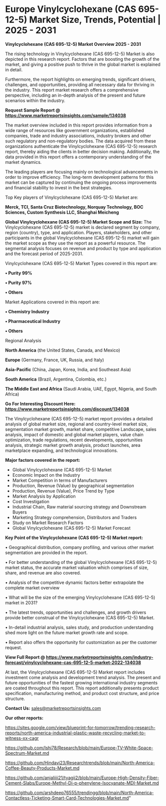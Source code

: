 # Europe Vinylcyclohexane (CAS 695-12-5) Market Size, Trends, Potential | 2025 - 2031

<Strong> Vinylcyclohexane (CAS 695-12-5) Market Overview 2025 - 2031</strong>

The rising technology in Vinylcyclohexane (CAS 695-12-5) Market is also depicted in this research report. Factors that are boosting the growth of the market, and giving a positive push to thrive in the global market is explained in detail.

Furthermore, the report highlights on emerging trends, significant drivers, challenges, and opportunities, providing all necessary data for thriving in the industry. This report market research offers a comprehensive perspective, including an in-depth analysis of the present and future scenarios within the industry.

<strong>Request Sample Report @ <a href=https://www.marketreportsinsights.com/sample/134038>https://www.marketreportsinsights.com/sample/134038</a></strong>

The market overview included in this report provides information from a wide range of resources like government organizations, established companies, trade and industry associations, industry brokers and other such regulatory and non-regulatory bodies. The data acquired from these organizations authenticate the Vinylcyclohexane (CAS 695-12-5) research report, thereby aiding the clients in better decision making. Additionally, the data provided in this report offers a contemporary understanding of the market dynamics.

The leading players are focusing mainly on technological advancements in order to improve efficiency. The long-term development patterns for this market can be captured by continuing the ongoing process improvements and financial stability to invest in the best strategies.

Top Key players of Vinylcyclohexane (CAS 695-12-5) Market are:

<strong>Merck, TCI, Santa Cruz Biotechnology, Norquay Technology, BOC Sciences, Custom Synthesis LLC, Shanghai Meicheng</strong>

<strong><b>Global Vinylcyclohexane (CAS 695-12-5) Market Scope and Size:</b></strong>
The Vinylcyclohexane (CAS 695-12-5) market is declared segment by company, region (country), type, and application. Players, stakeholders, and other participants in the global Vinylcyclohexane (CAS 695-12-5) market will gain the market scope as they use the report as a powerful resource. The segmental analysis focuses on revenue and product by type and application and the forecast period of 2025-2031.

Vinylcyclohexane (CAS 695-12-5) Market Types covered in this report are:

<strong>• Purity 99%

• Purity 97%

• Others</strong>

Market Applications covered in this report are:

<strong>• Chemistry Industry

• Pharmaceutical Industry

• Others</strong> 

Regional Analysis

<strong>North America</strong> (the United States, Canada, and Mexico)

<strong>Europe</strong> (Germany, France, UK, Russia, and Italy)

<strong>Asia-Pacific</strong> (China, Japan, Korea, India, and Southeast Asia)

<strong>South America</strong> (Brazil, Argentina, Colombia, etc.)

<strong>The Middle East and Africa</strong> (Saudi Arabia, UAE, Egypt, Nigeria, and South Africa)

<strong>Go For Interesting Discount Here: <a href=https://www.marketreportsinsights.com/discount/134038>https://www.marketreportsinsights.com/discount/134038</a></strong>

The Vinylcyclohexane (CAS 695-12-5) market report provides a detailed analysis of global market size, regional and country-level market size, segmentation market growth, market share, competitive Landscape, sales analysis, impact of domestic and global market players, value chain optimization, trade regulations, recent developments, opportunities analysis, strategic market growth analysis, product launches, area marketplace expanding, and technological innovations.

<strong><b>Major factors covered in the report:</b></strong>
<ul>
  <li>Global Vinylcyclohexane (CAS 695-12-5) Market </li>
  <li>Economic Impact on the Industry</li>
  <li>Market Competition in terms of Manufacturers</li>
  <li>Production, Revenue (Value) by geographical segmentation</li>
  <li>Production, Revenue (Value), Price Trend by Type</li>
  <li>Market Analysis by Application</li>
  <li>Cost Investigation</li>
  <li>Industrial Chain, Raw material sourcing strategy and Downstream Buyers</li>
  <li>Marketing Strategy comprehension, Distributors and Traders</li>
  <li>Study on Market Research Factors</li>
  <li>Global Vinylcyclohexane (CAS 695-12-5) Market Forecast</li>
</ul>

<strong><b>Key Point of the Vinylcyclohexane (CAS 695-12-5) Market report:</b></strong>

• Geographical distribution, company profiling, and various other market segmentation are provided in the report.

• For better understanding of the global Vinylcyclohexane (CAS 695-12-5) market status, the accurate market valuation which comprises of size, share, and revenue are also covered.

• Analysis of the competitive dynamic factors better extrapolate the complete market overview

• What will be the size of the emerging Vinylcyclohexane (CAS 695-12-5) market in 2031?

• The latest trends, opportunities and challenges, and growth drivers provide better construal of the Vinylcyclohexane (CAS 695-12-5) Market.

• In-detail industrial analysis, sales study, and production understanding shed more light on the future market growth rate and scope.

• Report also offers the opportunity for customization as per the customer request.

<strong><b>View Full Report @ <a href=https://www.marketreportsinsights.com/industry-forecast/vinylcyclohexane-cas-695-12-5-market-2022-134038>https://www.marketreportsinsights.com/industry-forecast/vinylcyclohexane-cas-695-12-5-market-2022-134038</a></b></strong>


At last, the Vinylcyclohexane (CAS 695-12-5) Market report includes investment come analysis and development trend analysis. The present and future opportunities of the fastest growing international industry segments are coated throughout this report. This report additionally presents product specification, manufacturing method, and product cost structure, and price structure.

<strong>Contact Us:</strong>
sales@marketreportsinsights.com

<strong>Our other reports:</strong>

<a href=https://sites.google.com/view/blueprint-for-tomorrow/trending-research-reports/north-america-industrial-plastic-waste-recycling-market-to-witness-xx-cagr>https://sites.google.com/view/blueprint-for-tomorrow/trending-research-reports/north-america-industrial-plastic-waste-recycling-market-to-witness-xx-cagr</a>

<a href=https://github.com/Ishi78/Research/blob/main/Europe-TV-White-Space-Spectrum-Market.md>https://github.com/Ishi78/Research/blob/main/Europe-TV-White-Space-Spectrum-Market.md</a>

<a href=https://github.com/Hindavi23/Researchtrends/blob/main/North-America-Coffee-Beauty-Products-Market.md>https://github.com/Hindavi23/Researchtrends/blob/main/North-America-Coffee-Beauty-Products-Market.md</a>

<a href=https://github.com/anjaliiii21/tyagii2/blob/main/Europe-High-Density-Fiber-Cement-Slabs/Europe-Methyl-Di-p-phenylene-Isocyanate-MDI-Market.md>https://github.com/anjaliiii21/tyagii2/blob/main/Europe-High-Density-Fiber-Cement-Slabs/Europe-Methyl-Di-p-phenylene-Isocyanate-MDI-Market.md</a>

<a href=https://github.com/arshdeep76555/trendingg/blob/main/North-America-Contactless-Ticketing-Smart-Card-Technologies-Market.md>https://github.com/arshdeep76555/trendingg/blob/main/North-America-Contactless-Ticketing-Smart-Card-Technologies-Market.md</a>"
